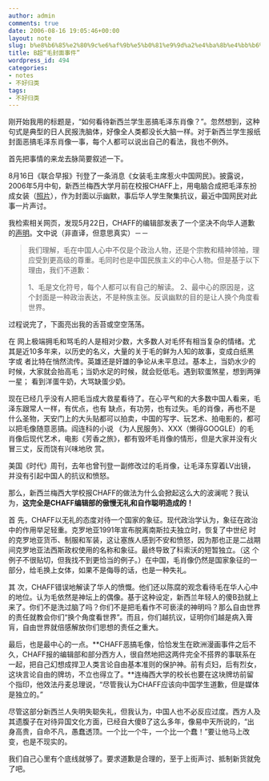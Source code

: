 ```yaml
---
author: admin
comments: true
date: 2006-08-16 19:05:46+00:00
layout: note
slug: b%e8%b6%85%e2%80%9c%e6%af%9b%e5%b0%81%e9%9d%a2%e4%ba%8b%e4%bb%b6%e2%80%9d
title: B超“毛封面事件”
wordpress_id: 494
categories:
- notes
- 不好归类
tags:
- 不好归类
---
```


刚开始我用的标题是，“如何看待新西兰学生恶搞毛泽东肖像？”。忽然想到，这种句式是典型的日人民报洗脑体，好像全人类都没长大脑一样。对于新西兰学生报纸封面恶搞毛泽东肖像一事，每个人都可以说出自己的看法，我也不例外。

首先把事情的来龙去脉简要叙述一下。

8月16日《联合早报》刊登了一条消息《女装毛主席惹火中国网民》。披露说，2006年5月中旬，新西兰梅西大学月前在校报CHAFF上，用电脑合成把毛泽东扮成女装（[照片](http://www.bullog.cn/blogs/hecaitou/archives/12336.aspx)），作为封面以示幽默，事后华人学生聚集抗议，最近中国网民对此事一片声讨。

我检索相关网页，发现5月22日，CHAFF的编辑部发表了一个坚决不向华人道歉的[声明](http://www.scoop.co.nz/stories/ED0605/S00080.htm)。文中说（非直译，但意思真实）－－





<blockquote>我们理解，毛在中国人心中不仅是个政治人物，还是个宗教和精神领袖，理应受到更高级的尊重。毛同时也是中国民族主义的中心人物。但是基于以下理由，我们不道歉：

1、毛是文化符号，每个人都可以有自己的解读。
2、最中心的原因是，这个封面是一种政治表达，不是种族主张。反讽幽默的目的是让人换个角度看世界。</blockquote>





过程说完了，下面亮出我的舌苔或空空荡荡。

在 网上极端拥毛和骂毛的人是相对少数，大多数人对毛怀有相当复杂的情绪。尤其是近10多年来，以历史的名义，大量的关于毛的鲜为人知的故事，变成白纸黑字或 者比特在悄然流传。英雄还是奸雄的争论从未平息过。基本上，当奶水少的时候，大家就会抬高毛；当奶水足的时候，就会贬低毛。遇到软蛋煞星，想到两弹一星； 看到洋蛋牛奶，大骂缺蛋少奶。

现在已经几乎没有人把毛当成大救星看待了。在心平气和的大多数中国人看来，毛泽东跟常人一样，有优点，也有 缺点，有功劳，也有过失。毛的肖像，再也不是什么圣物，天安门上的大头贴都可以拍卖，中国的写字、玩艺术、拍电影的，都可以把毛像随意恶搞。阎连科的小说 《为人民服务》、XXX（懒得GOOGLE）的毛肖像后现代艺术，电影《芳香之旅》，都有毁坏毛肖像的情形，但是大家并没有火冒三丈，反而饶有兴味地欣 赏。

美国《时代》周刊，去年也曾刊登一副修改过的毛肖像，让毛泽东穿着LV出镜，并没有引起中国人的抗议和愤怒。

那么，新西兰梅西大学校报CHAFF的做法为什么会掀起这么大的波澜呢？我认为，**这完全是CHAFF编辑部的傲慢无礼和自作聪明造成的！**

首 先，CHAFF以无礼的态度对待一个国家的象征。现代政治学认为，象征在政治中的作用举足轻重。克罗地亚1991年宣布脱离南斯拉夫独立时，恢复了中世纪 时的克罗地亚货币、制服和军装，这让塞族人感到不安和愤怒，因为那也正是二战期间克罗地亚法西斯政权使用的名称和象征。最终导致了科索沃的短暂独立。（这 个例子不很贴切，但我找不到更恰当的例子。）在中国，毛肖像仍然是国家象征的一部分，给毛换上女体，如果不是侮辱的话，也是一种失礼。

其 次，CHAFF错误地解读了华人的愤慨。他们还以陈腐的观念看待毛在华人心中的地位。认为毛依然是神坛上的偶像。基于这种设定，新西兰年轻人的傻B劲就上 来了。你们不是洗过脑了吗？你们不是把毛看作不可亵渎的神明吗？那么自由世界的责任就教会你们“换个角度看世界”。而且，你们越抗议，证明你们越是病入膏 肓，自由世界就倍感解放你们思想的责任之重大。

最后，也是最中心的一点。**CHAFF恶搞毛像，恰恰发生在欧洲漫画事件之后不久，CHAFF报的编辑部和部分西方人，很自然地把这两件完全不搭界的事联系在一起，把自己幻想成捍卫人类言论自由基本准则的保护神。前有贞妇，后有烈女，这块言论自由的牌坊，不立也得立了。**连梅西大学的校长也要在这块牌坊前留个指印，他效法丹麦总理说，“尽管我认为CHAFF应该向中国学生道歉，但是媒体是独立的。”

尽管这部分新西兰人失明失聪失礼，但我认为，中国人也不必反应过度。西方人及其遗腹子在对待异国文化方面，已经自大傻B了这么多年，像易中天所说的，“出身高贵，自命不凡，愚蠢透顶。一个比一个牛，一个比一个蠢！”要让他马上改变，也是不现实的。

我们自己心里有个底线就够了。要求道歉是合理的，至于上街声讨、抵制新货就免了吧。
